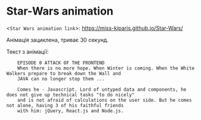 # Star-Wars animation


<`Star Wars animation link`>: <https://miss-kiparis.github.io/Star-Wars/>

Анімація зациклена, триває 30 секунд.

Текст з анімації:

        EPISODE 0 ATTACK OF THE FRONTEND
        When there is no more hope. When Winter is coming. When the White Walkers prepare to break down the Wall and 
        JAVA can no longer stop them ...
        
        Comes he - Javascript. Lord of untyped data and components, he does not give up technical tasks "to do nicely" 
        and is not afraid of calculations on the user side. But he comes not alone, having 3 of his faithful friends 
        with him: jQuery, React.js and Node.js.

